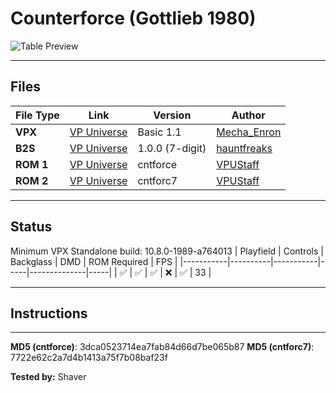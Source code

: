 # Counterforce (Gottlieb 1980)

![Table Preview](../../images/vpx-counterforce-preview.png)

---

## Files
| File Type | Link | Version | Author | 
|-----------|--------|----------|--------------|
| **VPX** | [VP Universe](https://vpuniverse.com/files/file/24058-counterforce-gottlieb-1980/) | Basic 1.1 | [Mecha_Enron](https://vpuniverse.com/profile/68445-mecha_enron/) |
| **B2S** | [VP Universe](https://vpuniverse.com/files/file/24073-counterforce-gottlieb-1980-b2s/) | 1.0.0 (7-digit) | [hauntfreaks](https://vpuniverse.com/profile/5216-hauntfreaks/) |
| **ROM 1** | [VP Universe](https://vpuniverse.com/files/file/881-cntforcezip/) | cntforce | [VPUStaff](https://vpuniverse.com/profile/50-vpustaff/) |
| **ROM 2** | [VP Universe](https://vpuniverse.com/files/file/1794-cntforc7zip/) | cntforc7 | [VPUStaff](https://vpuniverse.com/profile/50-vpustaff/) |

---

## Status 
Minimum VPX Standalone build: 10.8.0-1989-a764013
| Playfield | Controls | Backglass | DMD | ROM Required | FPS | 
|-----------|----------|-----------|-----|--------------|-----|
| :white_check_mark: | :white_check_mark: | :white_check_mark: | :x: | :white_check_mark: | 33 |

---

## Instructions


---

**MD5 (cntforce)**: 3dca0523714ea7fab84d66d7be065b87
**MD5 (cntforc7)**: 7722e62c2a7d4b1413a75f7b08baf23f

**Tested by:** Shaver
